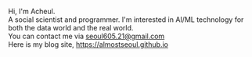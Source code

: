 Hi, I'm Acheul.  
A social scientist and programmer.
I'm interested in AI/ML technology for both the data world and the real world.  
You can contact me via seoul605.21@gmail.com  
Here is my blog site, https://almostseoul.github.io
